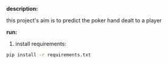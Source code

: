 **description:**

this project's aim is to predict the poker hand dealt to a player

**run:**
1. install requirements:
```bash
pip install -r requirements.txt
```